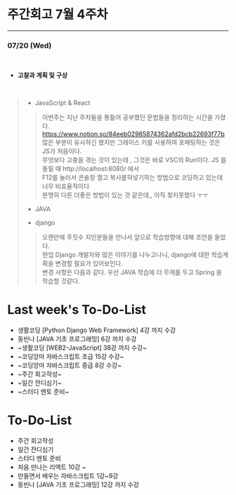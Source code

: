 # 주간회고 7월 4주차
---

### 07/20 (Wed)
<br>

+ **고찰과 계획 및 구상** <br>
<br>

>* JavaScript & React
>> 이번주는 지난 주차들을 통틀어 공부했던 문법들을 정리하는 시간을 가졌다. <br>
>> https://www.notion.so/84eeb02985874362afd2bcb22693f77b <br>
>> 많은 부분이 유사하긴 했지만 그레이스 키를 사용하여 포메팅하는 것은 JS가 처음이다. <br>
>> 무엇보다 고충을 겪는 것이 있는데 , 그것은 바로 VSC의 Run이다. JS 를 돌릴 때 http://localhost:8080/ 에서 <br>
>> F12를 눌러서 콘솔창 열고 복사붙혀넣기하는 방법으로 코딩하고 있는데 너무 비효율적이다 <br>
>> 분명히 다른 더좋은 방법이 있는 것 같은데,, 아직 찾지못했다 ㅜㅜ <br>
>
>* JAVA
>> 
>
>
>* django
>> 오랜만에 주짓수 지인분들을 만나서 앞으로 학습방향에 대해 조언을 들었다.<br>
>> 현업 Django 개발자와 많은 이야기를 나누고나니,  django에 대한 학습계획을 변경할 필요가 있어보인다.<br>
>> 변경 사항은 다음과 같다. 우선 JAVA 학습에 더 무게를 두고 Spring 을 학습할 것같다.
>
>  


# Last week's To-Do-List
+ 생활코딩 [Python Django Web Framework] 4강 까지 수강
+ 동빈나 [JAVA 기초 프로그래밍] 6강 까지 수강
+ ~생활코딩 [WEB2-JavaScript] 38강 까지 수강~
+ ~코딩앙마 자바스크립트 초급 15강 수강~
+ ~코딩앙마 자바스크립트 중급 8강 수강~
+ ~주간 회고작성~
+ ~일간 잔디심기~
+ ~스터디 멘토 준비~

# To-Do-List
+ 주간 회고작성
+ 일간 잔디심기
+ 스터디 멘토 준비
+ 처음 만나는 리액트 10강 ~ 
+ 만들면서 배우는 자바스크립트 1강~9강
+ 동빈나 [JAVA 기초 프로그래밍] 12강 까지 수강




